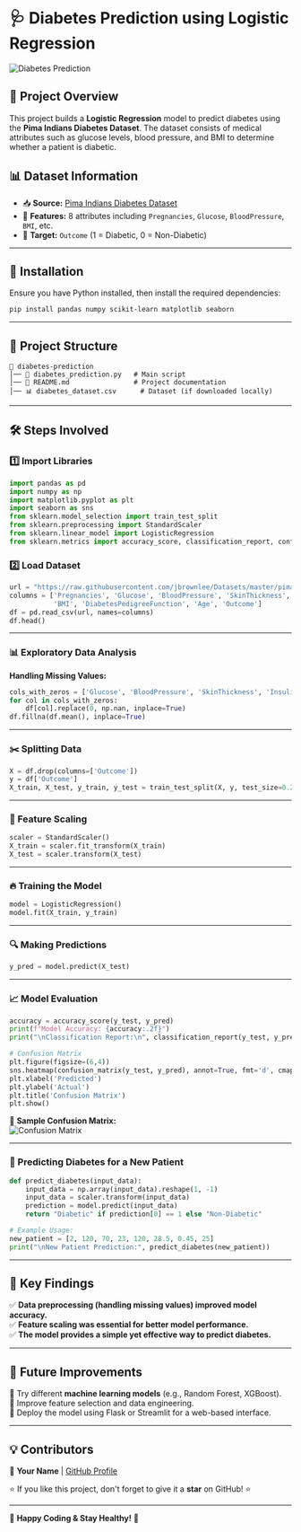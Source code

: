 # 🩺 Diabetes Prediction using Logistic Regression  

![Diabetes Prediction](https://media.giphy.com/media/QWvra259h4LCvdJnxP/giphy.gif)  

## 📌 Project Overview  
This project builds a **Logistic Regression** model to predict diabetes using the **Pima Indians Diabetes Dataset**. The dataset consists of medical attributes such as glucose levels, blood pressure, and BMI to determine whether a patient is diabetic.  

## 📊 Dataset Information  
- 📥 **Source:** [Pima Indians Diabetes Dataset](https://raw.githubusercontent.com/jbrownlee/Datasets/master/pima-indians-diabetes.data.csv)  
- 📌 **Features:** 8 attributes including `Pregnancies`, `Glucose`, `BloodPressure`, `BMI`, etc.  
- 🎯 **Target:** `Outcome` (1 = Diabetic, 0 = Non-Diabetic)  

---

## 🚀 Installation  

Ensure you have Python installed, then install the required dependencies:  
```bash
pip install pandas numpy scikit-learn matplotlib seaborn
```

---

## 📂 Project Structure  
```
📁 diabetes-prediction
│── 📄 diabetes_prediction.py   # Main script
│── 📄 README.md                # Project documentation
│── 📊 diabetes_dataset.csv      # Dataset (if downloaded locally)
```

---

## 🛠️ Steps Involved  

### 1️⃣ Import Libraries  
```python
import pandas as pd
import numpy as np
import matplotlib.pyplot as plt
import seaborn as sns
from sklearn.model_selection import train_test_split
from sklearn.preprocessing import StandardScaler
from sklearn.linear_model import LogisticRegression
from sklearn.metrics import accuracy_score, classification_report, confusion_matrix
```

### 2️⃣ Load Dataset  
```python
url = "https://raw.githubusercontent.com/jbrownlee/Datasets/master/pima-indians-diabetes.data.csv"
columns = ['Pregnancies', 'Glucose', 'BloodPressure', 'SkinThickness', 'Insulin',
           'BMI', 'DiabetesPedigreeFunction', 'Age', 'Outcome']
df = pd.read_csv(url, names=columns)
df.head()
```

---

### 📊 Exploratory Data Analysis  
**Handling Missing Values:**  
```python
cols_with_zeros = ['Glucose', 'BloodPressure', 'SkinThickness', 'Insulin', 'BMI']
for col in cols_with_zeros:
    df[col].replace(0, np.nan, inplace=True)
df.fillna(df.mean(), inplace=True)
```

---

### ✂️ Splitting Data  
```python
X = df.drop(columns=['Outcome'])
y = df['Outcome']
X_train, X_test, y_train, y_test = train_test_split(X, y, test_size=0.2, random_state=42)
```

---

### 📏 Feature Scaling  
```python
scaler = StandardScaler()
X_train = scaler.fit_transform(X_train)
X_test = scaler.transform(X_test)
```

---

### 🔥 Training the Model  
```python
model = LogisticRegression()
model.fit(X_train, y_train)
```

---

### 🔍 Making Predictions  
```python
y_pred = model.predict(X_test)
```

---

### 📈 Model Evaluation  
```python
accuracy = accuracy_score(y_test, y_pred)
print(f"Model Accuracy: {accuracy:.2f}")
print("\nClassification Report:\n", classification_report(y_test, y_pred))

# Confusion Matrix
plt.figure(figsize=(6,4))
sns.heatmap(confusion_matrix(y_test, y_pred), annot=True, fmt='d', cmap='Blues')
plt.xlabel('Predicted')
plt.ylabel('Actual')
plt.title('Confusion Matrix')
plt.show()
```

📌 **Sample Confusion Matrix:**  
![Confusion Matrix](https://i.imgur.com/ZwTHyFt.png)

---

### 🏥 Predicting Diabetes for a New Patient  
```python
def predict_diabetes(input_data):
    input_data = np.array(input_data).reshape(1, -1)
    input_data = scaler.transform(input_data)  
    prediction = model.predict(input_data)
    return "Diabetic" if prediction[0] == 1 else "Non-Diabetic"

# Example Usage:
new_patient = [2, 120, 70, 23, 120, 28.5, 0.45, 25]  
print("\nNew Patient Prediction:", predict_diabetes(new_patient))
```

---

## 🎯 Key Findings  
✅ **Data preprocessing (handling missing values) improved model accuracy.**  
✅ **Feature scaling was essential for better model performance.**  
✅ **The model provides a simple yet effective way to predict diabetes.**  

---

## 📌 Future Improvements  
🔹 Try different **machine learning models** (e.g., Random Forest, XGBoost).  
🔹 Improve feature selection and data engineering.  
🔹 Deploy the model using Flask or Streamlit for a web-based interface.  

---

## 💡 Contributors  
👤 **Your Name** | [GitHub Profile](https://github.com/yourprofile)  

⭐ If you like this project, don't forget to give it a **star** on GitHub! ⭐  

---

🚀 **Happy Coding & Stay Healthy!** 🏥
